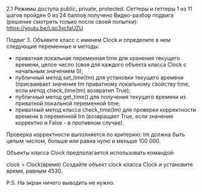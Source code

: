 2.1 Режимы доступа public, private, protected. Сеттеры и геттеры
1 из 11 шагов пройден
0 из 24 баллов  получено
Видео-разбор подвига (решение смотреть только после своей попытки): https://youtu.be/Lqo3xcfaUZU

Подвиг 3. Объявите класс с именем Clock и определите в нем следующие переменные и методы:

- приватная локальная переменная time для хранения текущего времени, целое число (своя для каждого объекта класса Clock с начальным значением 0);
- публичный метод set_time(tm) для установки текущего времени (присваивает значение tm приватному локальному свойству time, если метод check_time(tm) возвратил True);
- публичный метод get_time() для получения текущего времени из приватной локальной переменной time;
- приватный метод класса check_time(tm) для проверки корректности времени в переменной tm (возвращает True, если значение корректно и False - в противном случае).

Проверка корректности выполняется по критерию: tm должна быть целым числом, больше или равна нулю и меньше 100 000.

Объекты класса Clock предполагается использовать командой:

clock = Clock(время)
Создайте объект clock класса Clock и установите время, равным 4530.

P.S. На экран ничего выводить не нужно.
